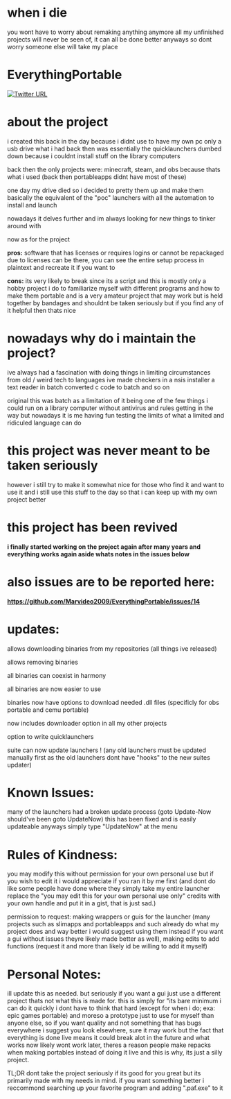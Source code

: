 # when i die

you wont have to worry about remaking anything anymore all my unfinished projects will never be seen of, it can all be done better anyways so dont worry someone else will take my place

# EverythingPortable

[![Twitter URL](https://img.shields.io/twitter/url/https/twitter.com/fold_left.svg?style=social&label=Follow%20%40MARlOMASTA64)](https://twitter.com/MARlOMASTA64)

# about the project

i created this back in the day because i didnt use to have my own pc only a usb drive what i had back then was essentially the quicklaunchers dumbed down because i couldnt install stuff on the library computers

back then the only projects were: minecraft, steam, and obs because thats what i used (back then portableapps didnt have most of these)

one day my drive died so i decided to pretty them up and make them basically the equivalent of the "poc" launchers with all the automation to install and launch

nowadays it delves further and im always looking for new things to tinker around with

now as for the project

**pros:** software that has licenses or requires logins or cannot be repackaged due to licenses can be there, you can see the entire setup process in plaintext and recreate it if you want to

**cons:** its very likely to break since its a script and this is mostly only a hobby project i do to familiarize myself with different programs and how to make them portable and is a very amateur project that may work but is held together by bandages and shouldnt be taken seriously but if you find any of it helpful then thats nice

# nowadays why do i maintain the project?

ive always had a fascination with doing things in limiting circumstances from old / weird tech to languages ive made checkers in a nsis installer a text reader in batch converted c code to batch and so on

original this was batch as a limitation of it being one of the few things i could run on a library computer without antivirus and rules getting in the way but nowadays it is me having fun testing the limits of what a limited and ridiculed language can do

# this project was never meant to be taken seriously

however i still try to make it somewhat nice for those who find it and want to use it and i still use this stuff to the day so that i can keep up with my own project better

# this project has been revived

**i finally started working on the project again after many years and everything works again aside whats notes in the issues below**

# also issues are to be reported here:

**https://github.com/Marvideo2009/EverythingPortable/issues/14**

# updates:

allows downloading binaries from my repositories (all things ive released)

allows removing binaries

all binaries can coexist in harmony

all binaries are now easier to use

binaries now have options to download needed .dll files (specificly for obs portable and cemu portable)

now includes downloader option in all my other projects

option to write quicklaunchers

suite can now update launchers ! (any old launchers must be updated manually first as the old launchers dont have "hooks" to the new suites updater)

# Known Issues:

many of the launchers had a broken update process (goto Update-Now should've been goto UpdateNow)
this has been fixed and is easily updateable anyways simply type "UpdateNow" at the menu

# Rules of Kindness:

you may modify this without permission for your own personal use but if you wish to edit it i would appreciate if you ran it by me first (and dont do like some people have done where they simply take my entire launcher replace the "you may edit this for your own personal use only" credits with your own handle and put it in a gist, that is just sad.)

permission to request: making wrappers or guis for the launcher (many projects such as slimapps and portableapps and such already do what my project does and way better i would suggest using them instead if you want a gui without issues theyre likely made better as well), making edits to add functions (request it and more than likely id be willing to add it myself)

# Personal Notes:

ill update this as needed. but seriously if you want a gui just use a different project thats not what this is made for. this is simply for "its bare minimum i can do it quickly i dont have to think that hard (except for when i do; exa: epic games portable) and moreso a prototype just to use for myself than anyone else, so if you want quality and not something that has bugs everywhere i suggest you look elsewhere, sure it may work but the fact that everything is done live means it could break alot in the future and what works now likely wont work later, theres a reason people make repacks when making portables instead of doing it live and this is why, its just a silly project.

TL;DR dont take the project seriously if its good for you great but its primarily made with my needs in mind. if you want something better i reccommond searching up your favorite program and adding ".paf.exe" to it
